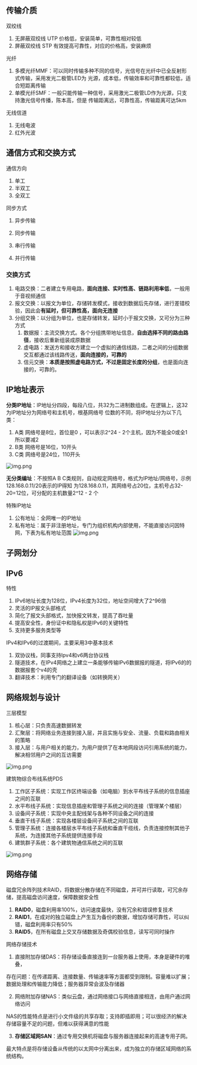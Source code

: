 
## 传输介质

双绞线
1. 无屏蔽双绞线 UTP 价格低，安装简单，可靠性相对较低
2. 屏蔽双绞线 STP 有效提高可靠性，对应的价格高，安装麻烦

光纤
1. 多模光纤MMF：可以同时传输多种不同的信号，光信号在光纤中已全反射形式传输，采用发光二极管LED为
光源，成本低，传输效率和可靠性都较低，适合短距离传输
2. 单模光纤SMF：一般只能传输一种信号，采用激光二极管LD作为光源，只支持激光信号传播，陈本高，但是
传输距离远，可靠性高，传输距离可达5km

无线信道
1. 无线电波
2. 红外光波

## 通信方式和交换方式
通信方向
1. 单工
2. 半双工
3. 全双工

同步方式
1. 异步传输
2. 同步传输


1. 串行传输
2. 并行传输

### 交换方式

1. 电路交换：二者建立专用电路，**面向连接、实时性高、链路利用率低**，一般用于音视频通信
2. 报文交换：以报文为单位，存储转发模式，接收到数据后先存储，进行差错校验，因此会**有延时，但可靠性高，面向无连接**
3. 分组交换：以分组为单位，也是存储转发，延时小于报文交换，又可分为三种方式
   1. 数据报：主流交换方式。各个分组携带地址信息，**自由选择不同的路由路径**，接收后重新组装成原数据
   2. 虚电路：发送方和接收方建立一个虚拟的通信线路，二者之间的分组数据交互都通过该线路传送，**面向连接的，可靠的**
   3. 信元交换：**本质是按照虚电路方式，不过是固定长度的分组**，也是面向连接的，可靠的。

## IP地址表示
**分类IP地址**：IP地址分四段，每段八位，共32为二进制数组成。在逻辑上，这32为IP地址分为网络号和主机号，根基网络号
位数的不同，将IP地址分为以下几类：
1. A类 网络号是8位，首位是0 ，可以表示2^24 - 2个主机，因为不能全0或全1所以要减2
2. B类 网络号是16位，10开头
3. C类 网络号是24位，110开头

![img.png](img/5-10/5.2分类IP地址.png)

**无分类编址**：不按照A B C类规则，自动规定网络号，格式为IP地址/网络号，示例128.168.0.11/20表示的IP得知
为128.168.0.11，其网络号占20位，主机号占32-20=12位，可分配的主机数量2^12 - 2 个

特殊IP地址
1. 公有地址：全网唯一的IP地址
2. 私有地址：属于非注册地址，专门为组织机构内部使用，不能直接访问因特网，下表为私有地址范围
![img.png](img/5-10/5.2私有地址.png)

## 子网划分


## IPv6
特性
1. IPv6地址长度为128位，IPv4长度为32位，地址空间增大了2^96倍
2. 灵活的IP报文头部格式
3. 简化了报文头部格式，加快报文转发，提高了吞吐量
4. 提高安全性，身份证中和隐私权是IPv6的关键特性
5. 支持更多服务类型等

IPv4和IPv6的过渡期间，主要采用3中基本技术
1. 双协议栈，同事支持Ipv4和v6两台协议栈
2. 隧道技术，在IPv4网络之上建立一条能够传输IPv6数据报的隧道，将IPv6的的数据报套个v4的壳
3. 翻译技术：利用专门的翻译设备（如转换网关）

## 网络规划与设计
三层模型
1. 核心层：只负责高速数据转发
2. 汇聚层：将网络业务连接到接入层，并且实施与安全、流量、负载和路由相关的策略
3. 接入层：与用户相关的能力，为用户提供了在本地网段访问引用系统的能力，解决相邻用户之间的互访需要

![img.png](img/5-10/5.2网络规划三层模型.png)

建筑物综合布线系统PDS
1. 工作区子系统：实现工作区终端设备（如电脑）到水平布线子系统的信息插座之间的互联
2. 水平布线子系统：实现信息插座和管理子系统之间的连接（管理某个楼层）
3. 设备间子系统：实现中央主配线架与各种不同设备之间的连接
4. 垂直干线子系统：实现各楼层设备间子系统之间的互联
5. 管理子系统：连接各楼层水平布线子系统和垂直干缆线，负责连接控制其他子系统，为连接其他子系统提供连接手段
6. 建筑群子系统：各个建筑物通信系统之间的互联

![img.png](img/5-10/5.2结构化布线示意图.png)

## 网络存储
磁盘冗余阵列技术RAID，将数据分散存储在不同磁盘，并可并行读取，可冗余存储，提高磁盘访问速度，保障数据安全性
1. **RAID0**，磁盘利用率100%，访问速度最快，没有冗余和错误修复技术
2. **RAID1**，在成对的独立磁盘上产生互为备份的数据，增加存储可靠性，可以纠错，磁盘利用率只有50%
3. **RAID5**，在所有磁盘上交叉存储数据及奇偶校验信息，读写可同时操作

网络存储技术
1. 直接附加存储DAS：将存储设备直接连到一台服务器上使用，本身是硬件的堆叠，

存在问题：在传递距离、连接数量、传输速率等方面都受到限制。容量难以扩展；数据处理和传输能力降低；服务器异常会波及存储器

2. 网络附加存储NAS：类似云盘，通过网络接口与网络直接相连，由用户通过网络访问

NAS的性能特点是进行小文件级的共享存取；支持即插即用；可以很经济的解决存储容量不足的问题，但难以获得满意的性能

3. **存储区域网SAN**：通过专用交换机将磁盘与服务器连接起来的高速专用子网。

最大特点是将存储设备从传统的以太网中分离出来，成为独立的存储区域网络的系统结构。






